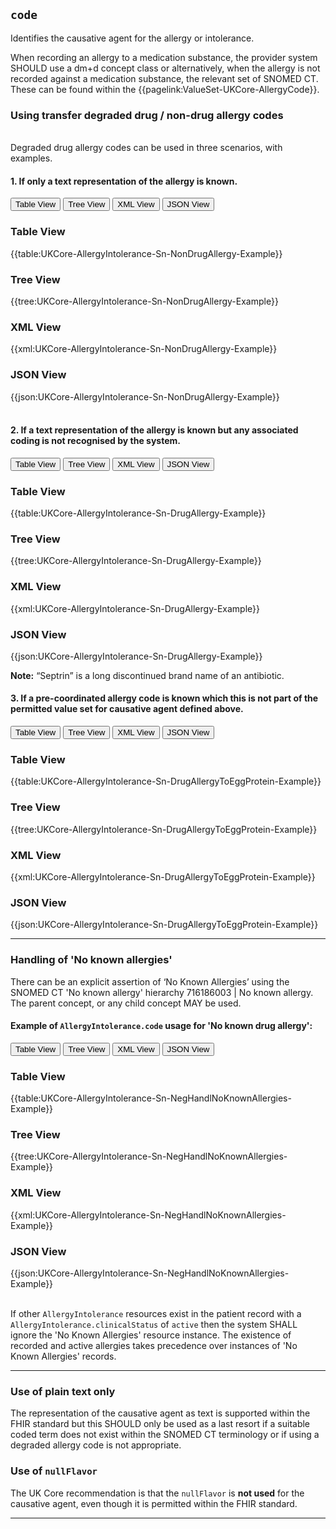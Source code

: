 ## `code`

Identifies the causative agent for the allergy or intolerance.

When recording an allergy to a medication substance, the provider system SHOULD use a dm+d concept class or alternatively, when the allergy is not recorded against a medication substance, the relevant set of SNOMED CT. These can be found within the {{pagelink:ValueSet-UKCore-AllergyCode}}.

### Using transfer degraded drug / non-drug allergy codes
<br>
Degraded drug allergy codes can be used in three scenarios, with examples.
<br>

#### 1. If only a text representation of the allergy is known. 

<div>
<div class="tab">
 <button class="tablinks active" onclick="openTab(event, 'Table View')">Table View</button>
 <button class="tablinks" onclick="openTab(event, 'Tree View')">Tree View</button>
  <button class="tablinks" onclick="openTab(event, 'XML View')">XML View</button>
  <button class="tablinks" onclick="openTab(event, 'JSON View')">JSON View</button>
</div>

<div id="Table View" class="tabcontent" style="display:block">
  <h3>Table View</h3>
{{table:UKCore-AllergyIntolerance-Sn-NonDrugAllergy-Example}}
</div>

<div id="Tree View" class="tabcontent">
  <h3>Tree View</h3>
{{tree:UKCore-AllergyIntolerance-Sn-NonDrugAllergy-Example}}
</div>

<div id="XML View" class="tabcontent">
  <h3>XML View</h3>
{{xml:UKCore-AllergyIntolerance-Sn-NonDrugAllergy-Example}}
</div>

<div id="JSON View" class="tabcontent">
  <h3>JSON View</h3>
{{json:UKCore-AllergyIntolerance-Sn-NonDrugAllergy-Example}}
</div>
</div>
<br>

#### 2. If a text representation of the allergy is known but any associated coding is not recognised by the system.

<div>
<div class="tab">
 <button class="tablinks active" onclick="openTab(event, 'Table View')">Table View</button>
 <button class="tablinks" onclick="openTab(event, 'Tree View')">Tree View</button>
 <button class="tablinks" onclick="openTab(event, 'XML View')">XML View</button>
 <button class="tablinks" onclick="openTab(event, 'JSON View')">JSON View</button>
</div>

<div id="Table View" class="tabcontent" style="display:block">
  <h3>Table View</h3>
{{table:UKCore-AllergyIntolerance-Sn-DrugAllergy-Example}}
</div>

<div id="Tree View" class="tabcontent">
  <h3>Tree View</h3>
{{tree:UKCore-AllergyIntolerance-Sn-DrugAllergy-Example}}
</div>

<div id="XML View" class="tabcontent">
  <h3>XML View</h3>
{{xml:UKCore-AllergyIntolerance-Sn-DrugAllergy-Example}}
</div>

<div id="JSON View" class="tabcontent">
  <h3>JSON View</h3>
{{json:UKCore-AllergyIntolerance-Sn-DrugAllergy-Example}}
</div>
</div>

**Note:** “Septrin” is a long discontinued brand name of an antibiotic.


#### 3. If a pre-coordinated allergy code is known which this is not part of the permitted value set for causative agent defined above.

<div>
<div class="tab">
 <button class="tablinks active" onclick="openTab(event, 'Table View')">Table View</button>
 <button class="tablinks" onclick="openTab(event, 'Tree View')">Tree View</button>
 <button class="tablinks" onclick="openTab(event, 'XML View')">XML View</button>
 <button class="tablinks" onclick="openTab(event, 'JSON View')">JSON View</button>
</div>

<div id="Table View" class="tabcontent" style="display:block">
  <h3>Table View</h3>
{{table:UKCore-AllergyIntolerance-Sn-DrugAllergyToEggProtein-Example}}
</div>

<div id="Tree View" class="tabcontent">
  <h3>Tree View</h3>
{{tree:UKCore-AllergyIntolerance-Sn-DrugAllergyToEggProtein-Example}}
</div>

<div id="XML View" class="tabcontent">
  <h3>XML View</h3>
{{xml:UKCore-AllergyIntolerance-Sn-DrugAllergyToEggProtein-Example}}
</div>

<div id="JSON View" class="tabcontent">
  <h3>JSON View</h3>
{{json:UKCore-AllergyIntolerance-Sn-DrugAllergyToEggProtein-Example}}
</div>
</div>

---

### Handling of 'No known allergies'

There can be an explicit assertion of ‘No Known Allergies’ using the SNOMED CT 'No known allergy' hierarchy 716186003 | No known allergy.  The parent concept, or any child concept MAY be used.

#### Example of `AllergyIntolerance.code` usage for 'No known drug allergy':

<div>
<div class="tab">
 <button class="tablinks active" onclick="openTab(event, 'Table View')">Table View</button>
 <button class="tablinks" onclick="openTab(event, 'Tree View')">Tree View</button>
 <button class="tablinks" onclick="openTab(event, 'XML View')">XML View</button>
 <button class="tablinks" onclick="openTab(event, 'JSON View')">JSON View</button>
</div>

<div id="Table View" class="tabcontent" style="display:block">
  <h3>Table View</h3>
{{table:UKCore-AllergyIntolerance-Sn-NegHandlNoKnownAllergies-Example}}
</div>

<div id="Tree View" class="tabcontent">
  <h3>Tree View</h3>
{{tree:UKCore-AllergyIntolerance-Sn-NegHandlNoKnownAllergies-Example}}
</div>

<div id="XML View" class="tabcontent">
  <h3>XML View</h3>
{{xml:UKCore-AllergyIntolerance-Sn-NegHandlNoKnownAllergies-Example}}
</div>

<div id="JSON View" class="tabcontent">
  <h3>JSON View</h3>
{{json:UKCore-AllergyIntolerance-Sn-NegHandlNoKnownAllergies-Example}}
</div>
</div>
<br>

If other `AllergyIntolerance` resources exist in the patient record with a `AllergyIntolerance.clinicalStatus` of `active` then the system SHALL ignore the 'No Known Allergies' resource instance. The existence of recorded and active allergies takes precedence over instances of 'No Known Allergies' records.

---

### Use of plain text only 

The representation of the causative agent as text is supported within the FHIR standard but this SHOULD only be used as a last resort if a suitable coded term does not exist within the SNOMED CT terminology or if using a degraded allergy code is not appropriate.

### Use of `nullFlavor`

The UK Core recommendation is that the `nullFlavor` is **not used** for the causative agent, even though it is permitted within the FHIR standard.

---
